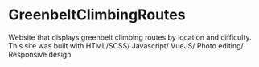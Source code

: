 # GreenbeltClimbingRoutes
Website that displays greenbelt climbing routes by location and difficulty.
This site was built with HTML/SCSS/ Javascript/ VueJS/ Photo editing/ Responsive design
